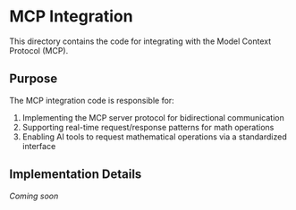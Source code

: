 # MCP Integration

This directory contains the code for integrating with the Model Context Protocol (MCP).

## Purpose

The MCP integration code is responsible for:

1. Implementing the MCP server protocol for bidirectional communication
2. Supporting real-time request/response patterns for math operations
3. Enabling AI tools to request mathematical operations via a standardized interface

## Implementation Details

*Coming soon*


